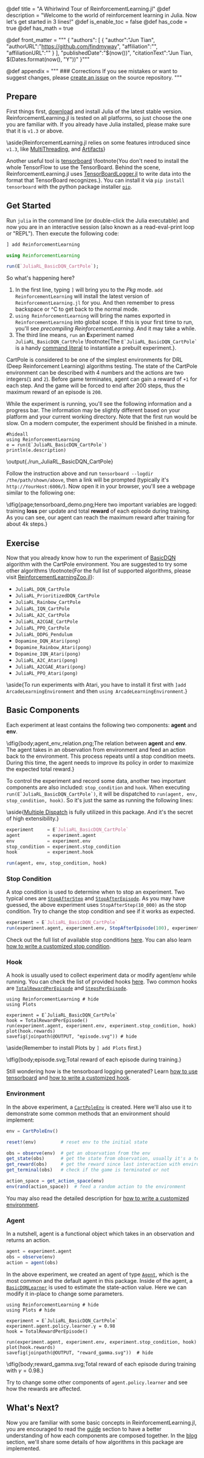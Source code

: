 @def title = "A Whirlwind Tour of ReinforcementLearning.jl"
@def description = "Welcome to the world of reinforcement learning in Julia. Now let's get started in 3 lines!"
@def is_enable_toc = false
@def has_code = true
@def has_math = true

@def front_matter = """
    {
        "authors": [
            {
                "author":"Jun Tian",
                "authorURL":"https://github.com/findmyway",
                "affiliation":"",
                "affiliationURL":""
            }
        ],
        "publishedDate":"$(now())",
        "citationText":"Jun Tian, $(Dates.format(now(), "Y"))"
    }"""

@def appendix = """
    ### Corrections
    If you see mistakes or want to suggest changes, please [create an issue](https://github.com/JuliaReinforcementLearning/JuliaReinforcementLearning.github.io/issues) on the source repository.
    """

## Prepare

First things first, [download](https://julialang.org/downloads/) and install Julia of the latest stable version. ReinforcementLearning.jl is tested on all platforms, so just choose the one you are familiar with. If you already have Julia installed, please make sure that it is `v1.3` or above.

\aside{ReinforcementLearning.jl relies on some features introduced since `v1.3`, like [MultiThreading](https://docs.julialang.org/en/v1/base/multi-threading/index.html), and [Artifacts](https://julialang.github.io/Pkg.jl/dev/artifacts/)}

Another useful tool is [tensorboard](https://github.com/tensorflow/tensorboard) \footnote{You don't need to install the whole TensorFlow to use the TensorBoard. Behind the scene, ReinforcementLearning.jl uses [TensorBoardLogger.jl](https://github.com/PhilipVinc/TensorBoardLogger.jl) to write data into the format that TensorBoard recognizes.}. You can install it via `pip install tensorboard` with the python package installer [`pip`](https://pip.pypa.io/en/stable/installing/).

## Get Started

Run `julia` in the command line (or double-click the Julia executable) and now you are in an interactive session (also known as a read-eval-print loop or "REPL"). Then execute the following code:

```julia
] add ReinforcementLearning

using ReinforcementLearning

run(E`JuliaRL_BasicDQN_CartPole`);
```

So what's happening here?

1. In the first line, typing `]` will bring you to the *Pkg* mode. `add ReinforcementLearning` will install the latest version of `ReinforcementLearning.jl` for you. And then remember to press backspace or ^C to get back to the normal mode.
1. `using ReinforcementLearning` will bring the names exported in `ReinforcementLearning` into global scope. If this is your first time to run, you'll see *precompiling ReinforcementLearning*. And it may take a while.
1. The third line means, `run` an **E**xperiment named `JuliaRL_BasicDQN_CartPole` \footnote{The ``E`JuliaRL_BasicDQN_CartPole` `` is a handy [command literal](https://docs.julialang.org/en/v1/manual/metaprogramming/index.html#Non-Standard-String-Literals-1) to instantiate a prebuilt experiment.}.

CartPole is considered to be one of the simplest environments for DRL (Deep Reinforcement Learning) algorithms testing. The state of the CartPole environment can be described with 4 numbers and the actions are two integers(`1` and `2`). Before game terminates, agent can gain a reward of `+1` for each step. And the game will be forced to end after 200 steps, thus the maximum reward of an episode is `200`. 

While the experiment is running, you'll see the following information and a progress bar. The information may be slightly different based on your platform and your current working directory. Note that the first run would be slow. On a modern computer, the experiment should be finished in a minute.

```julia:./run_JuliaRL_BasicDQN_CartPole
#hideall
using ReinforcementLearning
e = run(E`JuliaRL_BasicDQN_CartPole`)
println(e.description)
```

\output{./run_JuliaRL_BasicDQN_CartPole}

Follow the instruction above and run `tensorboard --logdir /the/path/shown/above`, then a link will be prompted (typically it's `http://YourHost:6006/`). Now open it in your browser, you'll see a webpage similar to the following one:

\dfig{page;tensorboard_demo.png;Here two important variables are logged: training **loss** per update and total **reward** of each episode during training. As you can see, our agent can reach the maximum reward after training for about 4k steps.}

## Exercise

Now that you already know how to run the experiment of [BasicDQN](https://juliareinforcementlearning.org/ReinforcementLearning.jl/latest/rl_zoo/#ReinforcementLearningZoo.BasicDQNLearner) algorithm with the CartPole environment. You are suggested to try some other algorithms \footnote{For the full list of supported algorithms, please visit [ReinforcementLearningZoo.jl](https://github.com/JuliaReinforcementLearning/ReinforcementLearningZoo.jl)}:

- `JuliaRL_DQN_CartPole`
- `JuliaRL_PrioritizedDQN_CartPole`
- `JuliaRL_Rainbow_CartPole`
- `JuliaRL_IQN_CartPole`
- `JuliaRL_A2C_CartPole`
- `JuliaRL_A2CGAE_CartPole`
- `JuliaRL_PPO_CartPole`
- `JuliaRL_DDPG_Pendulum`
- `Dopamine_DQN_Atari(pong)`
- `Dopamine_Rainbow_Atari(pong)`
- `Dopamine_IQN_Atari(pong)`
- `JuliaRL_A2C_Atari(pong)`
- `JuliaRL_A2CGAE_Atari(pong)`
- `JuliaRL_PPO_Atari(pong)`

\aside{To run experiments with Atari, you have to install it first with `]add ArcadeLearningEnvironment` and then `using ArcadeLearningEnvironment`.}

## Basic Components

Each experiment at least contains the following two components: **agent** and **env**.

\dfig{body;agent_env_relation.png;The relation between **agent** and **env**. The agent takes in an observation from environment and feed an action back to the environment. This process repeats until a stop condition meets. During this time, the agent needs to improve its policy in order to maximize the expected total reward.}

To control the experiment and record some data, another two important components are also included: `stop_condition` and `hook`. When executing ``run(E`JuliaRL_BasicDQN_CartPole`)``, it will be dispatched to `run(agent, env, stop_condition, hook)`. So it's just the same as running the following lines:

\aside{[Multiple Dispatch](https://docs.julialang.org/en/v1/manual/methods/) is fully utilized in this package. And it's the secret of high extensibility.}

```julia
experiment     = E`JuliaRL_BasicDQN_CartPole`
agent          = experiment.agent
env            = experiment.env
stop_condition = experiment.stop_condition
hook           = experiment.hook

run(agent, env, stop_condition, hook)
```

### Stop Condition

A stop condition is used to determine when to stop an experiment. Two typical ones are [`StopAfterStep`](https://juliareinforcementlearning.org/ReinforcementLearning.jl/latest/rl_core/#ReinforcementLearningCore.StopAfterStep) and [`StopAfterEpisode`](https://juliareinforcementlearning.org/ReinforcementLearning.jl/latest/rl_core/#ReinforcementLearningCore.StopAfterEpisode). As you may have guessed, the above experiment uses `StopAfterStep(10_000)` as the stop condition. Try to change the stop condition and see if it works as expected.

```julia
experiment = E`JuliaRL_BasicDQN_CartPole`
run(experiment.agent, experiment.env, StopAfterEpisode(100), experiment.hook)
```

Check out the full list of available stop conditions [here](https://juliareinforcementlearning.org/ReinforcementLearning.jl/latest/rl_core/#Stop-Conditions-1). You can also learn [how to write a customized stop condition](https://juliareinforcementlearning.org/guide/#how_to_write_a_customized_stop_condition).

### Hook

A hook is usually used to collect experiment data or modify agent/env while running. You can check the list of provided hooks [here](https://juliareinforcementlearning.org/ReinforcementLearning.jl/latest/rl_core/#Hooks-1). Two common hooks are [`TotalRewardPerEpisode`](https://juliareinforcementlearning.org/ReinforcementLearning.jl/latest/rl_core/#ReinforcementLearningCore.TotalRewardPerEpisode) and [`StepsPerEpisode`](https://juliareinforcementlearning.org/ReinforcementLearning.jl/latest/rl_core/#ReinforcementLearningCore.StepsPerEpisode).

```julia:./ex1
using ReinforcementLearning # hide
using Plots

experiment = E`JuliaRL_BasicDQN_CartPole`
hook = TotalRewardPerEpisode()
run(experiment.agent, experiment.env, experiment.stop_condition, hook)
plot(hook.rewards)
savefig(joinpath(@OUTPUT, "episode.svg")) # hide
```

\aside{Remember to install Plots by `] add Plots` first.}

\dfig{body;episode.svg;Total reward of each episode during training.}

Still wondering how is the tensorboard logging generated? Learn [how to use tensorboard](https://juliareinforcementlearning.org/guide/#how_to_use_tensorboard) and [how to write a customized hook](https://juliareinforcementlearning.org/guide/#how_to_write_a_customized_hook).

### Environment

In the above experiment, a [`CartPoleEnv`](https://juliareinforcementlearning.org/ReinforcementLearning.jl/latest/rl_envs/#ReinforcementLearningEnvironments.CartPoleEnv) is created. Here we'll also use it to demonstrate some common methods that an environment should implement:

```julia
env = CartPoleEnv()

reset!(env)         # reset env to the initial state

obs = observe(env)  # get an observation from the env
get_state(obs)      # get the state from observation, usually it's a tensor
get_reward(obs)     # get the reward since last interaction with environment
get_terminal(obs)   # check if the game is terminated or not

action_space = get_action_space(env)
env(rand(action_space))  # feed a random action to the environment
```

You may also read the detailed description for [how to write a customized environment](http://juliareinforcementlearning.org/guide/#how_to_write_a_customized_environment).

### Agent

In a nutshell, agent is a functional object which takes in an observation and returns an action.

```julia
agent = experiment.agent
obs = observe(env)
action = agent(obs)
```

In the above experiment, we created an agent of type [`Agent`](https://juliareinforcementlearning.org/ReinforcementLearning.jl/latest/rl_core/#ReinforcementLearningCore.Agent), which is the most common and the default agent in this package. Inside of the agent, a [`BasicDQNLearner`](https://juliareinforcementlearning.org/ReinforcementLearning.jl/latest/rl_zoo/#ReinforcementLearningZoo.BasicDQNLearner) is used to estimate the state-action value. Here we can modify it in-place to change some parameters.

```julia:./ex2
using ReinforcementLearning # hide
using Plots # hide

experiment = E`JuliaRL_BasicDQN_CartPole`
experiment.agent.policy.learner.γ = 0.98
hook = TotalRewardPerEpisode()

run(experiment.agent, experiment.env, experiment.stop_condition, hook)
plot(hook.rewards)
savefig(joinpath(@OUTPUT, "reward_gamma.svg"))  # hide
```

\dfig{body;reward_gamma.svg;Total reward of each episode during training with $\gamma = 0.98$.}

Try to change some other components of `agent.policy.learner` and see how the rewards are affected.

## What's Next?

Now you are familiar with some basic concepts in ReinforcementLearning.jl, you are encouraged to read the [guide](/guide) section to have a better understanding of how each components are composed together. In the [blog](/blog) section, we'll share some details of how algorithms in this package are implemented.
